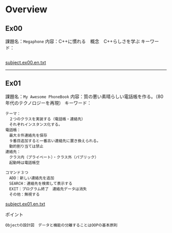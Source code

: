 # Overview

## Ex00

課題名：`Megaphone`
内容：C++に慣れる　概念　C++らしさを学ぶ
キーワード：
```
```
[subject.ex00.en.txt](subject.ex00.en.txt)

---

## Ex01

課題名：`My Awesome PhoneBook`
内容：質の悪い素晴らしい電話帳を作る。（80年代のテクノロジーを再現）
キーワード：
```
テーマ：
　２つのクラスを実装する（電話帳・連絡先）
　それぞれインスタンス化する。
電話帳：
　最大８件連絡先を保存
　９番目追加すると一番古い連絡先に置き換えられる。
　動的割り当ては禁止
連絡先：
　クラス内（プライベート）・クラス外（パブリック）
　起動時は電話帳空

コマンド３つ
　ADD：新しい連絡先を追加
　SEARCH：連絡先を検索して表示する
　EXIT：プログラム終了　連絡先データは消失
　その他：無視する

```

[subject.ex01.en.txt](subject.ex01.en.txt)


ポイント
```
Objectの設計図　データと機能の分離することはOOPの基本原則
```
